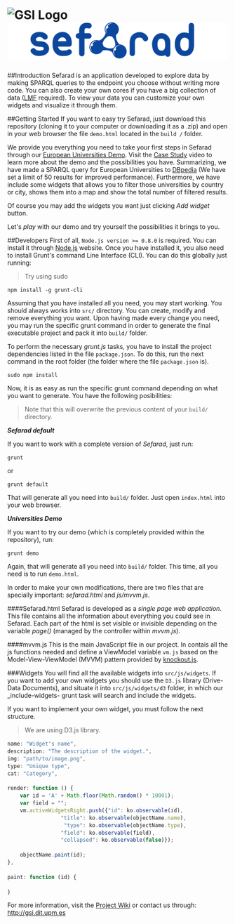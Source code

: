 ![GSI Logo](http://www.gsi.dit.upm.es/templates/jgsi/images/logo.png)
![Sefarad Logo](./src/img/Logo3.png)
==================================

##Introduction
Sefarad is an application developed to explore data by making SPARQL queries to the endpoint you choose without writing more code. You can also create your own cores if you have a big collection of data ([LMF](https://code.google.com/p/lmf/) required). To view your data you can customize your own widgets and visualize it through them.

##Getting Started 
If you want to easy try Sefarad, just download this repository (cloning it to your computer or downloading it as a .zip) and open in your web browser the file `demo.html` located in the `build /` folder. 

We provide you everything you need to take your first steps in Sefarad through our [European Universities Demo](http://demos.gsi.dit.upm.es/sefarad/index.html#/sparql/universitiesDemo). Visit the [Case Study](https://www.youtube.com/watch?v=NJ8i2kpGGxs) video to learn more about the demo and the possibilities you have. Summarizing, we have made a SPARQL query for European Universities to [DBpedia](http://dbpedia.org/About) (We have set a limit of 50 results for improved performance). Furthermore, we have include some widgets that allows you to filter those universities by country or city, shows them into a map and show the total number of filtered results.

Of course you may add the widgets you want just clicking _Add widget_ button. 

Let's _play_ with our demo and try yourself the possibilities it brings to you. 


##Developers
First of all, `Node.js version >= 0.8.0` is required. You can install it through [Node.js](http://nodejs.org/) website. Once you have installed it, you also need to install Grunt's command Line Interface (CLI). You can do this globally just running:

> Try using sudo

```shell
npm install -g grunt-cli
```
Assuming that you have installed all you need, you may start working. You should always works into `src/` directory. You can create, modify and remove everything you want. Upon having made every change you need, you may run the specific grunt command in order to generate the final executable project and pack it into `build/` folder. 

To perform the necessary _grunt.js_ tasks, you have to install the project dependencies listed in the file `package.json`. To do this, run the next command in the root folder (the folder where the file `package.json` is).
 
```shell
sudo npm install 
```
Now, it is as easy as run the specific grunt command depending on what you want to generate. You have the following posibilities:

> Note that this will overwrite the previous content of your `build/` directory. 

**_Sefarad default_**

If you want to work with a complete version of _Sefarad_, just run:

```shell
grunt
```
or

```shell
grunt default
```
That will generate all you need into `build/` folder. Just open `index.html` into your web browser.

**_Universities Demo_**

If you want to try our demo (which is completely provided within the repository), run:

```shell
grunt demo
```
Again, that will generate all you need into `build/` folder. This time, all you need is to run `demo.html`.


In order to make your own modifications, there are two files that are specially important: _sefarad.html_ and _js/mvvm.js_.

####Sefarad.html
Sefarad is developed as a _single page web application_. This file contains all the information about everything you could see in Sefarad. Each part of the html is set visible or invisible depending on the variable _page()_ (managed by the controller within _mvvm.js_). 

####mvvm.js
This is the main JavaScript file in our project. In contais all the js functions needed and define a ViewModel variable `vm.js` based on the Model-View-ViewModel (MVVM) pattern provided by [knockout.js](http://knockoutjs.com/). 

###Widgets
You will find all the available widgets into `src/js/widgets`. If you want to add your own widgets you should use the `D3.js` library (Drive-Data Documents), and situate it into `src/js/widgets/d3` folder, in which our _include-widgets- grunt task will search and include the widgets. 

If you want to implement your own widget, you must follow the next structure.

> We are using D3.js library. 

```js
name: "Widget's name",
description: "The description of the widget.",
img: "path/to/image.png",
type: "Unique type",
cat: "Category",

render: function () {
    var id = 'A' + Math.floor(Math.random() * 10001);
    var field = "";
    vm.activeWidgetsRight.push({"id": ko.observable(id),
                 "title": ko.observable(objectName.name), 
                  "type": ko.observable(objectName.type), 
                 "field": ko.observable(field),
                 "collapsed": ko.observable(false)});

    objectName.paint(id);
},

paint: function (id) {

}
```


For more information, visit the [Project Wiki](https://github.com/gsi-upm/Sefarad/wiki) or contact us through: http://gsi.dit.upm.es
